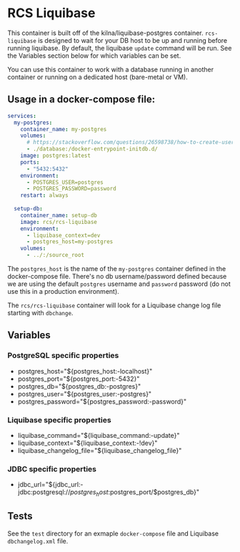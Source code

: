 # RCS Liquibase 

This container is built off of the kilna/liquibase-postgres container. `rcs-liquibase` is designed to wait for your DB 
host to be up and running before running liquibase. By default, the liquibase `update` command will be run. See the 
Variables section below for which variables can be set.

You can use this container to work with a database running in another container or running
on a dedicated host (bare-metal or VM).

## Usage in a docker-compose file:
```yaml
services:
  my-postgres:
    container_name: my-postgres
    volumes:
      # https://stackoverflow.com/questions/26598738/how-to-create-user-database-in-script-for-docker-postgres
      - ./database:/docker-entrypoint-initdb.d/
    image: postgres:latest
    ports:
      - "5432:5432"
    environment:
      - POSTGRES_USER=postgres
      - POSTGRES_PASSWORD=password
    restart: always
    
  setup-db:
    container_name: setup-db
    image: rcs/rcs-liquibase
    environment:
      - liquibase_context=dev
      - postgres_host=my-postgres
    volumes:
      - ../:/source_root
```

The `postgres_host` is the name of the `my-postgres` container defined in the docker-compose file.
There's no db username/password defined because we are using the default `postgres` username
and `password` password (do not use this in a production environment).

The `rcs/rcs-liquibase` container will look for a Liquibase change log file starting with `dbchange`.

## Variables

### PostgreSQL specific properties
* postgres_host="${postgres_host:-localhost}"
* postgres_port="${postgres_port:-5432}"
* postgres_db="${postgres_db:-postgres}"
* postgres_user="${postgres_user:-postgres}"
* postgres_password="${postgres_password:-password}"

### Liquibase specific properties
* liquibase_command="${liquibase_command:-update}"
* liquibase_context="${liquibase_context:-!dev}"
* liquibase_changelog_file="${liquibase_changelog_file}"
  
### JDBC specific properties
* jdbc_url="${jdbc_url:-jdbc:postgresql://$postgres_host:$postgres_port/$postgres_db}"

## Tests

See the `test` directory for an exmaple `docker-compose` file and Liquibase `dbchangelog.xml` file.